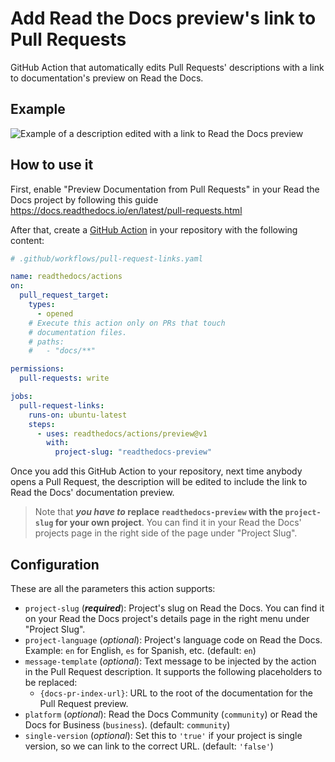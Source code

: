 # Add Read the Docs preview's link to Pull Requests

GitHub Action that automatically edits Pull Requests' descriptions with a link to documentation's preview on Read the Docs.

## Example

![Example of a description edited with a link to Read the Docs preview](pull-request-example.png)

## How to use it


First, enable "Preview Documentation from Pull Requests" in your Read the Docs project by following this guide
https://docs.readthedocs.io/en/latest/pull-requests.html


After that, create a [GitHub Action](https://docs.github.com/en/actions) in your repository with the following content:

```yaml
# .github/workflows/pull-request-links.yaml

name: readthedocs/actions
on:
  pull_request_target:
    types:
      - opened
    # Execute this action only on PRs that touch
    # documentation files.
    # paths:
    #   - "docs/**"

permissions:
  pull-requests: write

jobs:
  pull-request-links:
    runs-on: ubuntu-latest
    steps:
      - uses: readthedocs/actions/preview@v1
        with:
          project-slug: "readthedocs-preview"
```


Once you add this GitHub Action to your repository, next time anybody opens a Pull Request,
the description will be edited to include the link to Read the Docs' documentation preview.

> Note that **_you have to_ replace `readthedocs-preview` with the `project-slug` for your own project**.
> You can find it in your Read the Docs' projects page in the right side of the page under "Project Slug".


## Configuration

These are all the parameters this action supports:
* `project-slug` (**_required_**): Project's slug on Read the Docs. You can find it on your Read the Docs project's details page in the right menu under "Project Slug".
* `project-language` (_optional_): Project's language code on Read the Docs. Example: `en` for English, `es` for Spanish, etc. (default: `en`)
* `message-template` (_optional_): Text message to be injected by the action in the Pull Request description. It supports the following placeholders to be replaced:
  * `{docs-pr-index-url}`: URL to the root of the documentation for the Pull Request preview.
* `platform` (_optional_): Read the Docs Community (`community`) or Read the Docs for Business (`business`). (default: `community`)
* `single-version` (_optional_): Set this to `'true'` if your project is single version, so we can link to the correct URL. (default: `'false'`)
